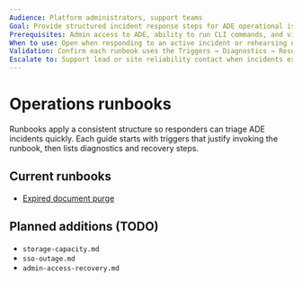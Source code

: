 ```yaml
---
Audience: Platform administrators, support teams
Goal: Provide structured incident response steps for ADE operational issues.
Prerequisites: Admin access to ADE, ability to run CLI commands, and visibility into deployment telemetry.
When to use: Open when responding to an active incident or rehearsing operational drills.
Validation: Confirm each runbook uses the Triggers → Diagnostics → Resolution → Validation → Escalation structure.
Escalate to: Support lead or site reliability contact when incidents exceed documented playbooks.
---
```


# Operations runbooks

Runbooks apply a consistent structure so responders can triage ADE incidents quickly. Each guide starts with triggers that justify invoking the runbook, then lists diagnostics and recovery steps.

## Current runbooks

- [Expired document purge](./expired-document-purge.md)

## Planned additions (TODO)

- `storage-capacity.md`
- `sso-outage.md`
- `admin-access-recovery.md`

